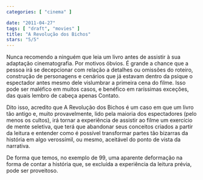 ```yaml
---
categories: [ "cinema" ]

date: "2011-04-27"
tags: [ "draft", "movies" ]
title: "A Revolução dos Bichos"
stars: "5/5"
---
```

Nunca recomendo a ninguém que leia um livro antes de assistir à sua adaptação cinematografia. Por motivos óbvios. É grande a chance que a pessoa irá se decepcionar com relação a detalhes ou omissões do roteiro, construção de personagens e cenários que já estavam dentro da psique o espectador antes mesmo dele vislumbrar a primeira cena do filme. Isso pode ser maléfico em muitos casos, e benéfico em raríssimas exceções, das quais lembro de cabeça apenas Contato.

Dito isso, acredito que A Revolução dos Bichos é um caso em que um livro tão antigo e, muito provavelmente, lido pela maioria dos espectadores (pelo menos os cultos), irá tornar a experiência de assistir ao filme um exercício de mente seletiva, que terá que abandonar seus conceitos criados a partir da leitura e entender como é possível transformar partes tão bizarras da história em algo verossímil, ou mesmo, aceitável do ponto de vista da narrativa.

De forma que temos, no exemplo de 99, uma aparente deformação na forma de contar a história que, se excluída a experiência da leitura prévia, pode ser proveitoso.
